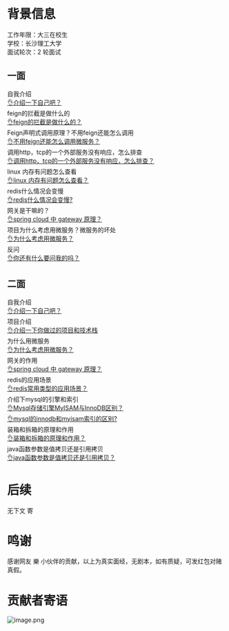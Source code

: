 # 背景信息
工作年限：大三在校生<br />学校：长沙理工大学<br />面试轮次：2 轮面试
## 一面
自我介绍<br />[👌介绍一下自己吧？](https://www.yuque.com/jingdianjichi/xyxdsi/pfszpyzvh1vnqbf9?view=doc_embed)<br />feign的拦截是做什么的<br />[👌feign的拦截是做什么的？](https://www.yuque.com/jingdianjichi/xyxdsi/ildqwr3qx4c5p29o?view=doc_embed)<br />Feign声明式调用原理？不用feign还能怎么调用<br />[👌不用feign还能怎么调用微服务？](https://www.yuque.com/jingdianjichi/xyxdsi/gzc1favswhnzg75w?view=doc_embed)<br />调用http，tcp的一个外部服务没有响应，怎么排查<br />[👌调用http，tcp的一个外部服务没有响应，怎么排查？](https://www.yuque.com/jingdianjichi/xyxdsi/hep86hewadnisl2e?view=doc_embed)<br />linux 内存有问题怎么查看<br />[👌linux 内存有问题怎么查看？](https://www.yuque.com/jingdianjichi/xyxdsi/pswddhhvhtnesfne?view=doc_embed)<br />redis什么情况会变慢<br />[👌redis什么情况会变慢?](https://www.yuque.com/jingdianjichi/xyxdsi/wruq3nw7xph7ascq?view=doc_embed)<br />网关是干嘛的？<br />[👌spring cloud 中 gateway 原理？](https://www.yuque.com/jingdianjichi/xyxdsi/vn229vsqpnzqcxyg?view=doc_embed)<br />项目为什么考虑用微服务？微服务的坏处<br />[👌为什么考虑用微服务？](https://www.yuque.com/jingdianjichi/xyxdsi/nkuwatfgz1b48ypr?view=doc_embed)<br />反问<br />[👌你还有什么要问我的吗？](https://www.yuque.com/jingdianjichi/xyxdsi/rz1eeiqc1hsp8hwd?view=doc_embed)
## 二面
自我介绍<br />[👌介绍一下自己吧？](https://www.yuque.com/jingdianjichi/xyxdsi/pfszpyzvh1vnqbf9?view=doc_embed)<br />项目介绍<br />[👌介绍一下你做过的项目和技术栈](https://www.yuque.com/jingdianjichi/xyxdsi/hd79bfu1sfgehqzz?view=doc_embed)<br />为什么用微服务<br />[👌为什么考虑用微服务？](https://www.yuque.com/jingdianjichi/xyxdsi/nkuwatfgz1b48ypr?view=doc_embed)<br />网关的作用<br />[👌spring cloud 中 gateway 原理？](https://www.yuque.com/jingdianjichi/xyxdsi/vn229vsqpnzqcxyg?view=doc_embed)<br />redis的应用场景<br />[👌redis常用类型的应用场景？](https://www.yuque.com/jingdianjichi/xyxdsi/rselbwel9tt08iwz?view=doc_embed)<br />介绍下mysql的引擎和索引<br />[👌Mysql存储引擎MyISAM与InnoDB区别？](https://www.yuque.com/jingdianjichi/xyxdsi/gp50q3kfx1pxipww?view=doc_embed)<br />[👌mysql的innodb和myisam索引的区别?](https://www.yuque.com/jingdianjichi/xyxdsi/buygigkcozhtx70q?view=doc_embed)<br />装箱和拆箱的原理和作用<br />[👌装箱和拆箱的原理和作用？](https://www.yuque.com/jingdianjichi/xyxdsi/xux81vg2kfwhri46?view=doc_embed)<br />java函数参数是值拷贝还是引用拷贝<br />[👌java函数参数是值拷贝还是引用拷贝？](https://www.yuque.com/jingdianjichi/xyxdsi/gfwdtp91lr2g88gx?view=doc_embed)
# 后续
无下文 寄
# 鸣谢
感谢网友 樂 小伙伴的贡献，以上为真实面经，无剧本，如有质疑，可发红包对赌真假。
# 贡献者寄语
![image.png](https://cdn.nlark.com/yuque/0/2024/png/29413969/1720352861058-ad0c46fe-5f3c-4391-8fe1-e5267b13b867.png#averageHue=%23dedede&clientId=u7c5c8c42-22bf-4&from=paste&height=50&id=wRZ4Z&originHeight=99&originWidth=351&originalType=binary&ratio=2&rotation=0&showTitle=false&size=4716&status=done&style=none&taskId=u186d431d-399b-4586-a4d9-9b7657d30a1&title=&width=175.5)
